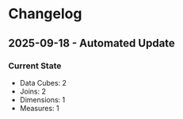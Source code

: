 # Changelog

## 2025-09-18 - Automated Update

### Current State
- Data Cubes: 2
- Joins: 2
- Dimensions: 1
- Measures: 1
